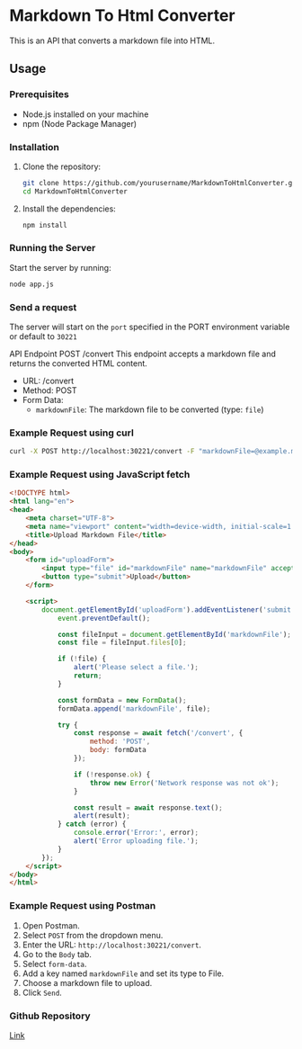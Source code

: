 # Markdown To Html Converter

This is an API that converts a markdown file into HTML.

## Usage

### Prerequisites

- Node.js installed on your machine
- npm (Node Package Manager)

### Installation

1. Clone the repository:
    ```sh
    git clone https://github.com/yourusername/MarkdownToHtmlConverter.git
    cd MarkdownToHtmlConverter
    ```

2. Install the dependencies:
    ```sh
    npm install
    ```

### Running the Server

Start the server by running:
```sh
node app.js
```

### Send a request 
The server will start on the `port` specified in the PORT environment variable or default to `30221`

API Endpoint
POST /convert
This endpoint accepts a markdown file and returns the converted HTML content.

- URL: /convert
- Method: POST
- Form Data:
  - `markdownFile`: The     markdown file to be converted (type: `file`)

### Example Request using curl

```sh
curl -X POST http://localhost:30221/convert -F "markdownFile=@example.md"
```

### Example Request using JavaScript fetch

```html
<!DOCTYPE html>
<html lang="en">
<head>
    <meta charset="UTF-8">
    <meta name="viewport" content="width=device-width, initial-scale=1.0">
    <title>Upload Markdown File</title>
</head>
<body>
    <form id="uploadForm">
        <input type="file" id="markdownFile" name="markdownFile" accept=".md">
        <button type="submit">Upload</button>
    </form>

    <script>
        document.getElementById('uploadForm').addEventListener('submit', async (event) => {
            event.preventDefault();

            const fileInput = document.getElementById('markdownFile');
            const file = fileInput.files[0];

            if (!file) {
                alert('Please select a file.');
                return;
            }

            const formData = new FormData();
            formData.append('markdownFile', file);

            try {
                const response = await fetch('/convert', {
                    method: 'POST',
                    body: formData
                });

                if (!response.ok) {
                    throw new Error('Network response was not ok');
                }

                const result = await response.text();
                alert(result);
            } catch (error) {
                console.error('Error:', error);
                alert('Error uploading file.');
            }
        });
    </script>
</body>
</html>
```

### Example Request using Postman

1. Open Postman.
2. Select `POST` from the dropdown menu.
3. Enter the URL: `http://localhost:30221/convert`.
4. Go to the `Body` tab.
5. Select `form-data`.
6. Add a key named `markdownFile` and set its type to File.
7. Choose a markdown file to upload.
8. Click `Send`.

### Github Repository 
[Link](https://github.com/MohamedAlDeep/MarkdownToHtml_Converter/)
